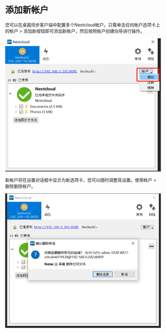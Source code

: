 # 添加新帐户
您可以在桌面同步客户端中配置多个Nextcloud帐户。只需单击任何帐户选项卡上的帐户 > 添加新按钮即可添加新帐户，然后按照帐户创建向导进行操作。

![avatar](../assets/14.jpg)

新帐户将在设置对话框中显示为新选项卡，您可以随时调整其设置。使用帐户 > 删除删除帐户。

![avatar](../assets/15.jpg)